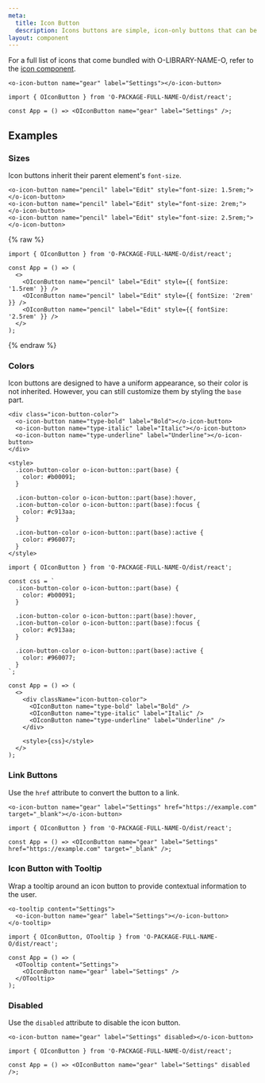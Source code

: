 ```yaml
---
meta:
  title: Icon Button
  description: Icons buttons are simple, icon-only buttons that can be used for actions and in toolbars.
layout: component
---
```


For a full list of icons that come bundled with O-LIBRARY-NAME-O, refer to the [icon component](/components/icon).

```html:preview
<o-icon-button name="gear" label="Settings"></o-icon-button>
```

```jsx:react
import { OIconButton } from 'O-PACKAGE-FULL-NAME-O/dist/react';

const App = () => <OIconButton name="gear" label="Settings" />;
```

## Examples

### Sizes

Icon buttons inherit their parent element's `font-size`.

```html:preview
<o-icon-button name="pencil" label="Edit" style="font-size: 1.5rem;"></o-icon-button>
<o-icon-button name="pencil" label="Edit" style="font-size: 2rem;"></o-icon-button>
<o-icon-button name="pencil" label="Edit" style="font-size: 2.5rem;"></o-icon-button>
```

{% raw %}

```jsx:react
import { OIconButton } from 'O-PACKAGE-FULL-NAME-O/dist/react';

const App = () => (
  <>
    <OIconButton name="pencil" label="Edit" style={{ fontSize: '1.5rem' }} />
    <OIconButton name="pencil" label="Edit" style={{ fontSize: '2rem' }} />
    <OIconButton name="pencil" label="Edit" style={{ fontSize: '2.5rem' }} />
  </>
);
```

{% endraw %}

### Colors

Icon buttons are designed to have a uniform appearance, so their color is not inherited. However, you can still customize them by styling the `base` part.

```html:preview
<div class="icon-button-color">
  <o-icon-button name="type-bold" label="Bold"></o-icon-button>
  <o-icon-button name="type-italic" label="Italic"></o-icon-button>
  <o-icon-button name="type-underline" label="Underline"></o-icon-button>
</div>

<style>
  .icon-button-color o-icon-button::part(base) {
    color: #b00091;
  }

  .icon-button-color o-icon-button::part(base):hover,
  .icon-button-color o-icon-button::part(base):focus {
    color: #c913aa;
  }

  .icon-button-color o-icon-button::part(base):active {
    color: #960077;
  }
</style>
```

```jsx:react
import { OIconButton } from 'O-PACKAGE-FULL-NAME-O/dist/react';

const css = `
  .icon-button-color o-icon-button::part(base) {
    color: #b00091;
  }

  .icon-button-color o-icon-button::part(base):hover,
  .icon-button-color o-icon-button::part(base):focus {
    color: #c913aa;
  }

  .icon-button-color o-icon-button::part(base):active {
    color: #960077;
  }
`;

const App = () => (
  <>
    <div className="icon-button-color">
      <OIconButton name="type-bold" label="Bold" />
      <OIconButton name="type-italic" label="Italic" />
      <OIconButton name="type-underline" label="Underline" />
    </div>

    <style>{css}</style>
  </>
);
```

### Link Buttons

Use the `href` attribute to convert the button to a link.

```html:preview
<o-icon-button name="gear" label="Settings" href="https://example.com" target="_blank"></o-icon-button>
```

```jsx:react
import { OIconButton } from 'O-PACKAGE-FULL-NAME-O/dist/react';

const App = () => <OIconButton name="gear" label="Settings" href="https://example.com" target="_blank" />;
```

### Icon Button with Tooltip

Wrap a tooltip around an icon button to provide contextual information to the user.

```html:preview
<o-tooltip content="Settings">
  <o-icon-button name="gear" label="Settings"></o-icon-button>
</o-tooltip>
```

```jsx:react
import { OIconButton, OTooltip } from 'O-PACKAGE-FULL-NAME-O/dist/react';

const App = () => (
  <OTooltip content="Settings">
    <OIconButton name="gear" label="Settings" />
  </OTooltip>
);
```

### Disabled

Use the `disabled` attribute to disable the icon button.

```html:preview
<o-icon-button name="gear" label="Settings" disabled></o-icon-button>
```

```jsx:react
import { OIconButton } from 'O-PACKAGE-FULL-NAME-O/dist/react';

const App = () => <OIconButton name="gear" label="Settings" disabled />;
```
